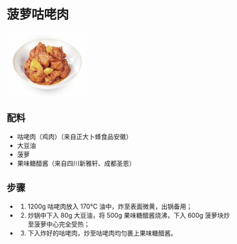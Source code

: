# 菠萝咕咾肉

![菠萝咕咾肉](/images/菠萝咕咾肉.png)

## 配料

- 咕咾肉（鸡肉）（来自正大卜蜂食品安徽）
- 大豆油
- 菠萝
- 果味糖醋酱（来自四川新雅轩、成都圣恩）

## 步骤

- 1. 1200g 咕咾肉放入 170℃ 油中，炸至表面微黄，出锅备用；
- 2. 炒锅中下入 80g 大豆油，将 500g 果味糖醋酱烧沸，下入 600g 菠萝块炒至菠萝中心完全受热；
- 3. 下入炸好的咕咾肉，炒至咕咾肉均匀裹上果味糖醋酱。
